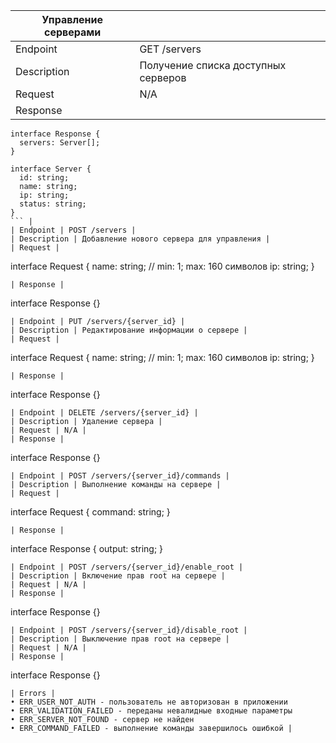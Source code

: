 | Управление серверами |  |
| --- | --- |
| Endpoint | GET /servers |
| Description | Получение списка доступных серверов |
| Request | N/A |
| Response | 
```
interface Response {
  servers: Server[];
}

interface Server {
  id: string;
  name: string;
  ip: string;
  status: string;
}
``` |
| Endpoint | POST /servers |
| Description | Добавление нового сервера для управления |
| Request | 
```
interface Request {
  name: string; // min: 1; max: 160 символов
  ip: string;
}
```
| Response | 
```
interface Response {}
``` |
| Endpoint | PUT /servers/{server_id} |
| Description | Редактирование информации о сервере |
| Request | 
```
interface Request {
  name: string; // min: 1; max: 160 символов
  ip: string;
}
```
| Response | 
```
interface Response {}
``` |
| Endpoint | DELETE /servers/{server_id} |
| Description | Удаление сервера |
| Request | N/A |
| Response | 
```
interface Response {}
``` |
| Endpoint | POST /servers/{server_id}/commands |
| Description | Выполнение команды на сервере |
| Request | 
```
interface Request {
  command: string;
}
```
| Response | 
```
interface Response {
  output: string;
}
``` |
| Endpoint | POST /servers/{server_id}/enable_root |
| Description | Включение прав root на сервере |
| Request | N/A |
| Response | 
```
interface Response {}
``` |
| Endpoint | POST /servers/{server_id}/disable_root |
| Description | Выключение прав root на сервере |
| Request | N/A |
| Response | 
```
interface Response {}
``` |
| Errors | 
• ERR_USER_NOT_AUTH - пользователь не авторизован в приложении
• ERR_VALIDATION_FAILED - переданы невалидные входные параметры
• ERR_SERVER_NOT_FOUND - сервер не найден
• ERR_COMMAND_FAILED - выполнение команды завершилось ошибкой |
